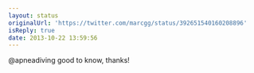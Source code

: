 ```yaml
---
layout: status
originalUrl: 'https://twitter.com/marcgg/status/392651540160208896'
isReply: true
date: 2013-10-22 13:59:56
---
```


@apneadiving good to know, thanks!
